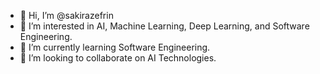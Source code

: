 - 👋 Hi, I’m @sakirazefrin
- 👀 I’m interested in AI, Machine Learning, Deep Learning, and Software Engineering.
- 🌱 I’m currently learning Software Engineering.
- 💞️ I’m looking to collaborate on AI Technologies.

<!---
sakirazefrin/sakirazefrin is a ✨ special ✨ repository because its `README.md` (this file) appears on your GitHub profile.
You can click the Preview link to take a look at your changes.
--->
